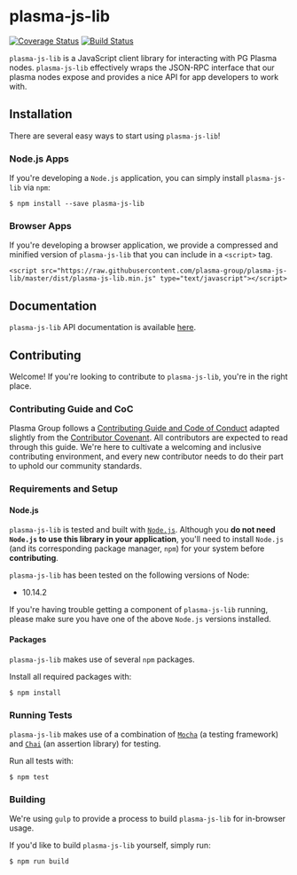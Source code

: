 # plasma-js-lib
[![Coverage Status](https://coveralls.io/repos/github/plasma-group/plasma-js-lib/badge.svg?branch=master)](https://coveralls.io/github/plasma-group/plasma-js-lib?branch=master) [![Build Status](https://travis-ci.org/plasma-group/plasma-js-lib.svg?branch=master)](https://travis-ci.org/plasma-group/plasma-js-lib)

`plasma-js-lib` is a JavaScript client library for interacting with PG Plasma nodes.
`plasma-js-lib` effectively wraps the JSON-RPC interface that our plasma nodes expose and provides a nice API for app developers to work with.

## Installation
There are several easy ways to start using `plasma-js-lib`! 

### Node.js Apps
If you're developing a `Node.js` application, you can simply install `plasma-js-lib` via `npm`:

```
$ npm install --save plasma-js-lib
```

### Browser Apps
If you're developing a browser application, we provide a compressed and minified version of `plasma-js-lib` that you can include in a `<script>` tag.

```
<script src="https://raw.githubusercontent.com/plasma-group/plasma-js-lib/master/dist/plasma-js-lib.min.js" type="text/javascript"></script>
```

## Documentation
`plasma-js-lib` API documentation is available [here](https://plasma-js-lib.readthedocs.io/en/latest/).

## Contributing
Welcome! If you're looking to contribute to `plasma-js-lib`, you're in the right place.

### Contributing Guide and CoC
Plasma Group follows a [Contributing Guide and Code of Conduct](https://github.com/plasma-group/plasma-js-lib/blob/master/.github/CONTRIBUTING.md) adapted slightly from the [Contributor Covenant](https://www.contributor-covenant.org/version/1/4/code-of-conduct.html).
All contributors are expected to read through this guide.
We're here to cultivate a welcoming and inclusive contributing environment, and every new contributor needs to do their part to uphold our community standards.

### Requirements and Setup
#### Node.js
`plasma-js-lib` is tested and built with [`Node.js`](https://nodejs.org/en/).
Although you **do not need `Node.js` to use this library in your application**, you'll need to install `Node.js` (and its corresponding package manager, `npm`) for your system before **contributing**.

`plasma-js-lib` has been tested on the following versions of Node:

- 10.14.2

If you're having trouble getting a component of `plasma-js-lib` running, please make sure you have one of the above `Node.js` versions installed.

#### Packages
`plasma-js-lib` makes use of several `npm` packages.

Install all required packages with:

```
$ npm install
```

### Running Tests
`plasma-js-lib` makes use of a combination of [`Mocha`](https://mochajs.org/) (a testing framework) and [`Chai`](https://www.chaijs.com/) (an assertion library) for testing.

Run all tests with:

```
$ npm test
```

### Building
We're using `gulp` to provide a process to build `plasma-js-lib` for in-browser usage.

If you'd like to build `plasma-js-lib` yourself, simply run:

```
$ npm run build
```
